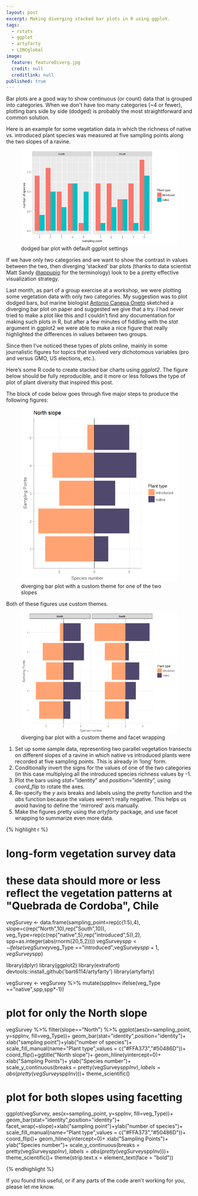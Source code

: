 ```yaml
---
layout: post
excerpt: Making diverging stacked bar plots in R using ggplot.
tags:
  - rstats
  - ggplot
  - artyfarty
  - LINCglobal
image:
  feature: featureDiverg.jpg
  credit: null
  creditlink: null
published: true
---
```

Bar plots are a good way to show continuous (or count) data that is grouped into categories. When we don't have too many categories (~4 or fewer), plotting bars side by side (dodged) is probably the most straightforward and common solution. 

Here is an example for some vegetation data in which the richness of native vs. introduced plant species was measured at five sampling points along the two slopes of a ravine.

<figure>
    <a href="/images/dodged.png"><img src="/images/dodged.png"></a>
        <figcaption>dodged bar plot with default ggplot settings</figcaption>
</figure>


If we have only two categories and we want to show the contrast in values between the two, then diverging ‘stacked’ bar plots (thanks to data scientist Matt Sandy [@appupio](https://twitter.com/appupio) for the terminology) look to be a pretty effective visualization strategy.  

Last month, as part of a group exercise at a workshop, we were plotting some vegetation data with only two categories. My suggestion was to plot dodged bars, but marine biologist [Antonio Canepa Oneto](https://www.researchgate.net/profile/Antonio_Canepa) sketched a diverging bar plot on paper and suggested we give that a try. I had never tried to make a plot like this and I couldn’t find any documentation for making such plots in R, but after a few minutes of fiddling with the _stat_ argument in ggplot2 we were able to make a nice figure that really highlighted the differences in values between two groups.

Since then I’ve noticed these types of plots online, mainly in some journalistic figures for topics that involved very dichotomous variables (pro and versus GMO, US elections, etc.).

Here’s some R code to create stacked bar charts using _ggplot2_. The figure below should be fully reproducible, and it more or less follows the type of plot of plant diversity that inspired this post. 

The block of code below goes through five major steps to produce the following figures:

<figure>
    <a href="/images/northslope.png"><img src="/images/northslope.png"></a>
        <figcaption>diverging bar plot with a custom theme for one of the two slopes</figcaption>
</figure>

Both of these figures use custom themes. 

<figure>
    <a href="/images/bothslopes.png"><img src="/images/bothslopes.png"></a>
        <figcaption>diverging bar plot with a custom theme and facet wrapping</figcaption>
</figure>

1. Set up some sample data, representing two parallel vegetation transects on different slopes of a ravine in which native vs introduced plants were recorded at five sampling points. This is already in ‘long’ form.
2. Conditionally invert the signs for the values of one of the two categories (in this case multiplying all the introduced species richness values by -1.
3. Plot the bars using _stat_=”identity” and _position_=”identity”, using _coord\_flip_ to rotate the axes.
4. Re-specify the _y_ axis breaks and labels using the _pretty_ function and the _abs_ function because the values weren’t really negative. This helps us avoid having to define the 'mirrored' axis manually.
5. Make the figures pretty using the _artyfarty_ package, and use facet wrapping to summarize even more data.



{% highlight r %}
# long-form vegetation survey data
# these data should more or less reflect the vegetation patterns at "Quebrada de Cordoba", Chile

vegSurvey <- 
data.frame(sampling_point=rep(c(1:5),4),
           slope=c(rep("North",10),rep("South",10)),
           veg_Type=rep(c(rep("native",5),rep("introduced",5)),2),
           spp=as.integer(abs(rnorm(20,5,2))))
vegSurvey$spp <-   ifelse(vegSurvey$veg_Type =="introduced",vegSurvey$spp+1,vegSurvey$spp)

library(dplyr)
library(ggplot2)
library(extrafont)
devtools::install_github('bart6114/artyfarty')
library(artyfarty)

vegSurvey <- vegSurvey %>%  mutate(sppInv= ifelse(veg_Type =="native",spp,spp*-1))

# plot for only the North slope

vegSurvey %>% filter(slope=="North") %>% 
ggplot(aes(x=sampling_point, y=sppInv, fill=veg_Type))+
  geom_bar(stat="identity",position="identity")+
  xlab("sampling point")+ylab("number of species")+
  scale_fill_manual(name="Plant type",values = c("#FFA373","#50486D"))+
  coord_flip()+ggtitle("North slope")+
  geom_hline(yintercept=0)+
  xlab("Sampling Points")+
  ylab("Species number")+
  scale_y_continuous(breaks = pretty(vegSurvey$sppInv),labels = abs(pretty(vegSurvey$sppInv)))+
  theme_scientific()

# plot for both slopes using facetting

ggplot(vegSurvey, aes(x=sampling_point, y=sppInv, fill=veg_Type))+
  geom_bar(stat="identity",position="identity")+
  facet_wrap(~slope)+xlab("sampling point")+ylab("number of species")+
  scale_fill_manual(name="Plant type",values = c("#FFA373","#50486D"))+
  coord_flip()+
  geom_hline(yintercept=0)+
  xlab("Sampling Points")+
  ylab("Species number")+
  scale_y_continuous(breaks = pretty(vegSurvey$sppInv),labels = abs(pretty(vegSurvey$sppInv)))+
  theme_scientific()+
  theme(strip.text.x = element_text(face = "bold"))

{% endhighlight %}

If you found this useful, or if any parts of the code aren't working for you, please let me know.
